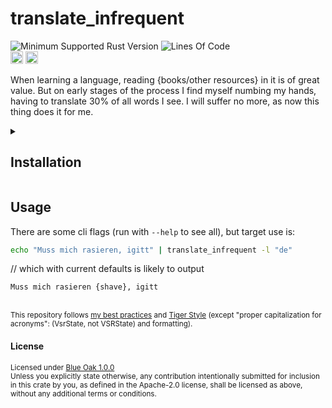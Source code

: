 # translate_infrequent
![Minimum Supported Rust Version](https://img.shields.io/badge/python-3.12.9+-ab6000.svg)
![Lines Of Code](https://img.shields.io/badge/LoC-248-lightblue)
<br>
[<img alt="ci errors" src="https://img.shields.io/github/actions/workflow/status/valeratrades/translate_infrequent/errors.yml?branch=master&style=for-the-badge&style=flat-square&label=errors&labelColor=420d09" height="20">](https://github.com/valeratrades/translate_infrequent/actions?query=branch%3Amaster) <!--NB: Won't find it if repo is private-->
[<img alt="ci warnings" src="https://img.shields.io/github/actions/workflow/status/valeratrades/translate_infrequent/warnings.yml?branch=master&style=for-the-badge&style=flat-square&label=warnings&labelColor=d16002" height="20">](https://github.com/valeratrades/translate_infrequent/actions?query=branch%3Amaster) <!--NB: Won't find it if repo is private-->

When learning a language, reading {books/other resources} in it is of great value. But on early stages of the process I find myself numbing my hands, having to translate 30% of all words I see. I will suffer no more, as now this thing does it for me.

<!-- markdownlint-disable -->
<details>
  <summary>
    <h2>Installation</h2>
  </summary>
  <pre>
    <code class="language-sh">alias translate_infrequent='nix run "github:valeratrades/translate_infrequent" --' # unless you have nix, then it's packaged as normal under .default</code></pre>
</details>
<!-- markdownlint-restore -->


## Usage
There are some cli flags (run with `--help` to see all), but target use is:
```sh
echo "Muss mich rasieren, igitt" | translate_infrequent -l "de"
```
// which with current defaults is likely to output
```
Muss mich rasieren {shave}, igitt
```



<br>

<sup>
	This repository follows <a href="https://github.com/valeratrades/.github/tree/master/best_practices">my best practices</a> and <a href="https://github.com/tigerbeetle/tigerbeetle/blob/main/docs/TIGER_STYLE.md">Tiger Style</a> (except "proper capitalization for acronyms": (VsrState, not VSRState) and formatting).
</sup>

#### License

<sup>
	Licensed under <a href="LICENSE">Blue Oak 1.0.0</a>
</sup>

<br>

<sub>
	Unless you explicitly state otherwise, any contribution intentionally submitted
for inclusion in this crate by you, as defined in the Apache-2.0 license, shall
be licensed as above, without any additional terms or conditions.
</sub>
